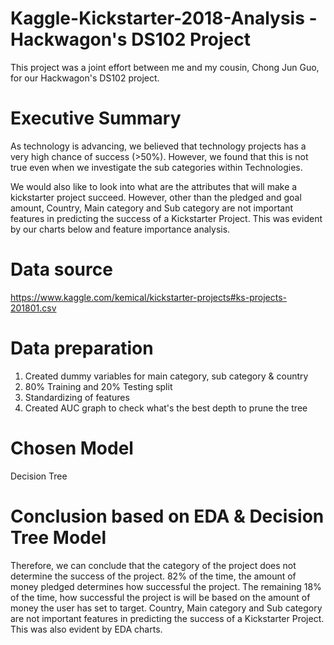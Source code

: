 # Kaggle-Kickstarter-2018-Analysis - Hackwagon's DS102 Project
This project was a joint effort between me and my cousin, Chong Jun Guo, for our Hackwagon's DS102 project.

# Executive Summary
As technology is advancing, we believed that technology projects has a very high chance of success (>50%). However, we found that this is not true even when we investigate the sub categories within Technologies.

We would also like to look into what are the attributes that will make a kickstarter project succeed. However, other than the pledged and goal amount, Country, Main category and Sub category are not important features in predicting the success of a Kickstarter Project. This was evident by our charts below and feature importance analysis.

# Data source
https://www.kaggle.com/kemical/kickstarter-projects#ks-projects-201801.csv

# Data preparation
1) Created dummy variables for main category, sub category & country
2) 80% Training and 20% Testing split
3) Standardizing of features
4) Created AUC graph to check what's the best depth to prune the tree

# Chosen Model
Decision Tree

# Conclusion based on EDA & Decision Tree Model
Therefore, we can conclude that the category of the project does not determine the success of the project. 82% of the time, the amount of money pledged determines how successful the project. 
The remaining 18% of the time, how successful the project is will be based on the amount of money the user has set to target. 
Country, Main category and Sub category are not important features in predicting the success of a Kickstarter Project. This was also evident by EDA charts.
